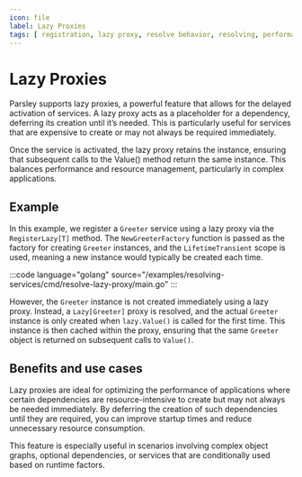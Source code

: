 ```yaml
---
icon: file
label: Lazy Proxies
tags: [ registration, lazy proxy, resolve behavior, resolving, performance ]
---
```

# Lazy Proxies

Parsley supports lazy proxies, a powerful feature that allows for the delayed activation of services. A lazy proxy acts as a placeholder for a dependency, deferring its creation until it’s needed. This is particularly useful for services that are expensive to create or may not always be required immediately.

Once the service is activated, the lazy proxy retains the instance, ensuring that subsequent calls to the Value() method return the same instance. This balances performance and resource management, particularly in complex applications.

## Example

In this example, we register a `Greeter` service using a lazy proxy via the `RegisterLazy[T]` method. The `NewGreeterFactory` function is passed as the factory for creating `Greeter` instances, and the `LifetimeTransient` scope is used, meaning a new instance would typically be created each time.

:::code language="golang" source="/examples/resolving-services/cmd/resolve-lazy-proxy/main.go" :::

However, the `Greeter` instance is not created immediately using a lazy proxy. Instead, a `Lazy[Greeter]` proxy is resolved, and the actual `Greeter` instance is only created when `lazy.Value()` is called for the first time. This instance is then cached within the proxy, ensuring that the same `Greeter` object is returned on subsequent calls to `Value()`.

## Benefits and use cases

Lazy proxies are ideal for optimizing the performance of applications where certain dependencies are resource-intensive to create but may not always be needed immediately. By deferring the creation of such dependencies until they are required, you can improve startup times and reduce unnecessary resource consumption.

This feature is especially useful in scenarios involving complex object graphs, optional dependencies, or services that are conditionally used based on runtime factors.